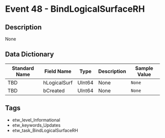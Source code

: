 # Event 48 - BindLogicalSurfaceRH

## Description
None

## Data Dictionary
|Standard Name|Field Name|Type|Description|Sample Value|
|---|---|---|---|---|
|TBD|hLogicalSurf|UInt64|None|`None`|
|TBD|bCreated|UInt64|None|`None`|

## Tags
* etw_level_Informational
* etw_keywords_Updates
* etw_task_BindLogicalSurfaceRH
